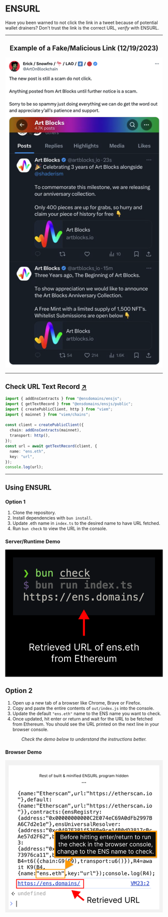 # ENSURL

Have you been warned to not click the link in a tweet because of potential wallet drainers? Don't trust the link is the correct URL, *verify* with ENSURL.

---

<div align="center" style={{""}}>
<h2 style={{""}}>Example of a Fake/Malicious Link (12/19/2023)</h2>
<img src="./drainer-example.png" alt="Drainer Demo" style={{""}}/>
</div>

---

## Check URL Text Record [↗](./index.ts)

```typescript
import { addEnsContracts } from "@ensdomains/ensjs";
import { getTextRecord } from "@ensdomains/ensjs/public";
import { createPublicClient, http } from "viem";
import { mainnet } from "viem/chains";

const client = createPublicClient({
  chain: addEnsContracts(mainnet),
  transport: http(),
});
const url = await getTextRecord(client, {
  name: "ens.eth",
  key: "url",
});
console.log(url);
```

---

## Using ENSURL

### Option 1

1. Clone the repository.
2. Install dependencies with `bun install`.
3. Update .eth name in `index.ts` to the desired name to have URL fetched.
4. Run `bun check` to view the URL in the console.

### Server/Runtime Demo

<div align="center" style={{""}}>
<img src="./program-demo.png" alt="Program Demo" style={{""}}/>
</div>

## Option 2

1. Open up a new tab of a browser like Chrome, Brave or Firefox.
2. Copy and paste the entire contents of `out/index.js` into the console.
3. Update the default `"ens.eth"` name to the ENS name you want to check.
4. Once updated, hit enter or return and wait for the URL to be fetched from Ethereum. You should see the URL printed on the next line in your browser console.

<div align="center" style={{""}}>
<p style={{""}}><em style={{""}}>Check the demo below to understand the instructions better.</em></p>
</div>

### Browser Demo

<div align="center" style={{""}}>
<img src="./browser-demo.png" alt="Browser Demo" style={{""}}/>
</div>
